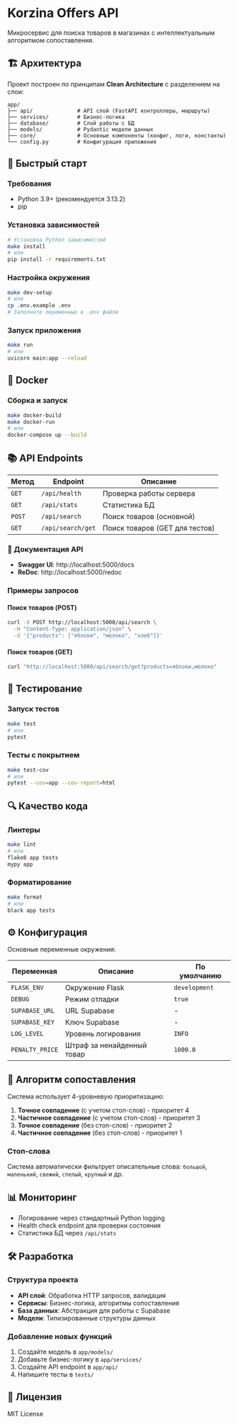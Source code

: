 # Korzina Offers API

Микросервис для поиска товаров в магазинах с интеллектуальным алгоритмом сопоставления.

## 🏗️ Архитектура

Проект построен по принципам **Clean Architecture** с разделением на слои:

```
app/
├── api/              # API слой (FastAPI контроллеры, маршруты)
├── services/         # Бизнес-логика
├── database/         # Слой работы с БД
├── models/           # Pydantic модели данных
├── core/             # Основные компоненты (конфиг, логи, константы)
└── config.py         # Конфигурация приложения
```

## 🚀 Быстрый старт

### Требования
- Python 3.9+ (рекомендуется 3.13.2)
- pip

### Установка зависимостей
```bash
# Установка Python зависимостей
make install
# или
pip install -r requirements.txt
```

### Настройка окружения
```bash
make dev-setup
# или
cp .env.example .env
# Заполните переменные в .env файле
```

### Запуск приложения
```bash
make run
# или
uvicorn main:app --reload
```

## 🐳 Docker

### Сборка и запуск
```bash
make docker-build
make docker-run
# или
docker-compose up --build
```

## 📚 API Endpoints

| Метод | Endpoint | Описание |
|-------|----------|----------|
| `GET` | `/api/health` | Проверка работы сервера |
| `GET` | `/api/stats` | Статистика БД |
| `POST` | `/api/search` | Поиск товаров (основной) |
| `GET` | `/api/search/get` | Поиск товаров (GET для тестов) |

### 📖 Документация API
- **Swagger UI**: http://localhost:5000/docs
- **ReDoc**: http://localhost:5000/redoc

### Примеры запросов

#### Поиск товаров (POST)
```bash
curl -X POST http://localhost:5000/api/search \
  -H "Content-Type: application/json" \
  -d '{"products": ["яблоки", "молоко", "хлеб"]}'
```

#### Поиск товаров (GET)
```bash
curl "http://localhost:5000/api/search/get?products=яблоки,молоко"
```

## 🧪 Тестирование

### Запуск тестов
```bash
make test
# или
pytest
```

### Тесты с покрытием
```bash
make test-cov
# или
pytest --cov=app --cov-report=html
```

## 🔍 Качество кода

### Линтеры
```bash
make lint
# или
flake8 app tests
mypy app
```

### Форматирование
```bash
make format
# или
black app tests
```

## ⚙️ Конфигурация

Основные переменные окружения:

| Переменная | Описание | По умолчанию |
|------------|----------|--------------|
| `FLASK_ENV` | Окружение Flask | `development` |
| `DEBUG` | Режим отладки | `true` |
| `SUPABASE_URL` | URL Supabase | - |
| `SUPABASE_KEY` | Ключ Supabase | - |
| `LOG_LEVEL` | Уровень логирования | `INFO` |
| `PENALTY_PRICE` | Штраф за ненайденный товар | `1000.0` |

## 🧠 Алгоритм сопоставления

Система использует 4-уровневую приоритизацию:

1. **Точное совпадение** (с учетом стоп-слов) - приоритет 4
2. **Частичное совпадение** (с учетом стоп-слов) - приоритет 3
3. **Точное совпадение** (без стоп-слов) - приоритет 2
4. **Частичное совпадение** (без стоп-слов) - приоритет 1

### Стоп-слова
Система автоматически фильтрует описательные слова:
`большой`, `маленький`, `свежий`, `спелый`, `крупный` и др.

## 📊 Мониторинг

- Логирование через стандартный Python logging
- Health check endpoint для проверки состояния
- Статистика БД через `/api/stats`

## 🛠️ Разработка

### Структура проекта
- **API слой**: Обработка HTTP запросов, валидация
- **Сервисы**: Бизнес-логика, алгоритмы сопоставления
- **База данных**: Абстракция для работы с Supabase
- **Модели**: Типизированные структуры данных

### Добавление новых функций
1. Создайте модель в `app/models/`
2. Добавьте бизнес-логику в `app/services/`
3. Создайте API endpoint в `app/api/`
4. Напишите тесты в `tests/`

## 📝 Лицензия

MIT License
